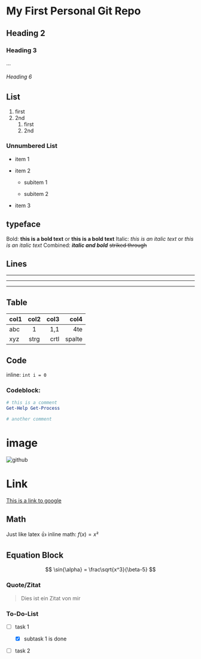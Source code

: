 # My First Personal Git Repo

## Heading 2

### Heading 3

...

###### Heading 6

## List

1. first
2. 2nd
   1. first
   2. 2nd

### Unnumbered List

- item 1

- item 2
  
  - subitem 1
  
  - subitem 2

- item 3

## typeface

Bold: **this is a bold text** or __this is a bold text__
Italic: *this is an italic text* or _this is an italic text_
Combined: ***italic and bold***
~~striked through~~

## Lines

-----

----

----

## Table

| col1 | col2 | col3 | col4   |
|:---- |:----:| ----:| ------:|
| abc  | 1    | 1,1  | 4te    |
| xyz  | strg | crtl | spalte |

## Code

inline: `int i = 0`

### Codeblock:

```powershell
# this is a comment
Get-Help Get-Process

# another comment
```

# image

![github](https://geekytheory.com/content/images/size/w2000/2014/05/historia_octocat.jpg)

# Link

[This is a link to google](https://www.google.com)

## Math

Just like latex :thumbsup:
inline math: $f(x) = x²$

## Equation Block

$$
\sin{\alpha} = \frac\sqrt{x^3}{\beta-5}
$$

### 

### Quote/Zitat

> Dies ist ein Zitat von mir

### 

### To-Do-List

- [ ] task 1
  
  - [x] subtask 1 is done     

- [ ] task 2
